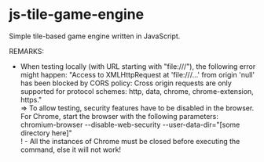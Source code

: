 # js-tile-game-engine
Simple tile-based game engine written in JavaScript.


REMARKS:
- When testing locally (with URL starting with "file:///"), the following error might happen:
    "Access to XMLHttpRequest at 'file:///...' from origin 'null' has been blocked by CORS policy: Cross origin requests are only supported for protocol schemes: http, data, chrome, chrome-extension, https."\
    => To allow testing, security features have to be disabled in the browser.\
        For Chrome, start the browser with the following parameters:\
        chromium-browser --disable-web-security --user-data-dir="[some directory here]"\
        ! - All the instances of Chrome must be closed before executing the command, else it will not work!
